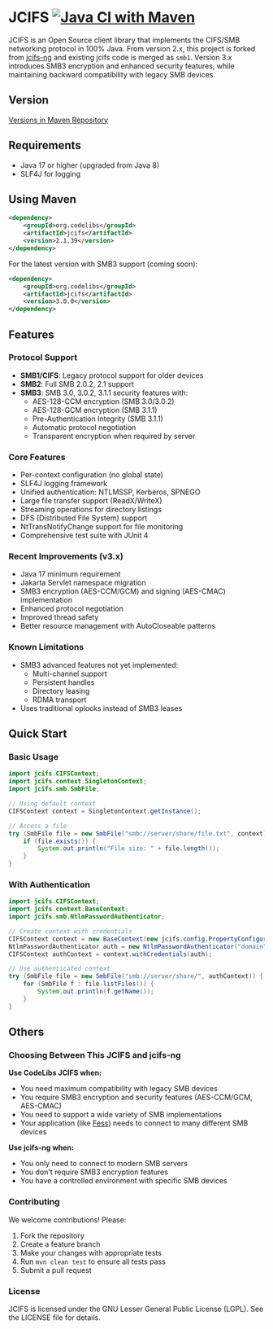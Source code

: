 JCIFS
[![Java CI with Maven](https://github.com/codelibs/jcifs/actions/workflows/maven.yml/badge.svg)](https://github.com/codelibs/jcifs/actions/workflows/maven.yml)
=====

JCIFS is an Open Source client library that implements the CIFS/SMB networking protocol in 100% Java.
From version 2.x, this project is forked from [jcifs-ng](https://github.com/AgNO3/jcifs-ng) and existing jcifs code is merged as `smb1`.
Version 3.x introduces SMB3 encryption and enhanced security features, while maintaining backward compatibility with legacy SMB devices.

## Version

[Versions in Maven Repository](https://repo1.maven.org/maven2/org/codelibs/jcifs/)

## Requirements

- Java 17 or higher (upgraded from Java 8)
- SLF4J for logging

## Using Maven

```xml
<dependency>
    <groupId>org.codelibs</groupId>
    <artifactId>jcifs</artifactId>
    <version>2.1.39</version>
</dependency>
```

For the latest version with SMB3 support (coming soon):
```xml
<dependency>
    <groupId>org.codelibs</groupId>
    <artifactId>jcifs</artifactId>
    <version>3.0.0</version>
</dependency>
```

## Features

### Protocol Support
 * **SMB1/CIFS**: Legacy protocol support for older devices
 * **SMB2**: Full SMB 2.0.2, 2.1 support
 * **SMB3**: SMB 3.0, 3.0.2, 3.1.1 security features with:
   - AES-128-CCM encryption (SMB 3.0/3.0.2)
   - AES-128-GCM encryption (SMB 3.1.1)
   - Pre-Authentication Integrity (SMB 3.1.1)
   - Automatic protocol negotiation
   - Transparent encryption when required by server

### Core Features
 * Per-context configuration (no global state)
 * SLF4J logging framework
 * Unified authentication: NTLMSSP, Kerberos, SPNEGO
 * Large file transfer support (ReadX/WriteX)
 * Streaming operations for directory listings
 * DFS (Distributed File System) support
 * NtTransNotifyChange support for file monitoring
 * Comprehensive test suite with JUnit 4

### Recent Improvements (v3.x)
 * Java 17 minimum requirement
 * Jakarta Servlet namespace migration
 * SMB3 encryption (AES-CCM/GCM) and signing (AES-CMAC) implementation
 * Enhanced protocol negotiation
 * Improved thread safety
 * Better resource management with AutoCloseable patterns

### Known Limitations
 * SMB3 advanced features not yet implemented:
   - Multi-channel support
   - Persistent handles
   - Directory leasing
   - RDMA transport
 * Uses traditional oplocks instead of SMB3 leases

## Quick Start

### Basic Usage

```java
import jcifs.CIFSContext;
import jcifs.context.SingletonContext;
import jcifs.smb.SmbFile;

// Using default context
CIFSContext context = SingletonContext.getInstance();

// Access a file
try (SmbFile file = new SmbFile("smb://server/share/file.txt", context)) {
    if (file.exists()) {
        System.out.println("File size: " + file.length());
    }
}
```

### With Authentication

```java
import jcifs.CIFSContext;
import jcifs.context.BaseContext;
import jcifs.smb.NtlmPasswordAuthenticator;

// Create context with credentials
CIFSContext context = new BaseContext(new jcifs.config.PropertyConfiguration());
NtlmPasswordAuthenticator auth = new NtlmPasswordAuthenticator("domain", "username", "password");
CIFSContext authContext = context.withCredentials(auth);

// Use authenticated context
try (SmbFile file = new SmbFile("smb://server/share/", authContext)) {
    for (SmbFile f : file.listFiles()) {
        System.out.println(f.getName());
    }
}
```

## Others

### Choosing Between This JCIFS and jcifs-ng

**Use CodeLibs JCIFS when:**
- You need maximum compatibility with legacy SMB devices
- You require SMB3 encryption and security features (AES-CCM/GCM, AES-CMAC)
- You need to support a wide variety of SMB implementations
- Your application (like [Fess](https://github.com/codelibs/fess)) needs to connect to many different SMB devices

**Use jcifs-ng when:**
- You only need to connect to modern SMB servers
- You don't require SMB3 encryption features
- You have a controlled environment with specific SMB devices

### Contributing

We welcome contributions! Please:
1. Fork the repository
2. Create a feature branch
3. Make your changes with appropriate tests
4. Run `mvn clean test` to ensure all tests pass
5. Submit a pull request

### License

JCIFS is licensed under the GNU Lesser General Public License (LGPL). See the LICENSE file for details.
